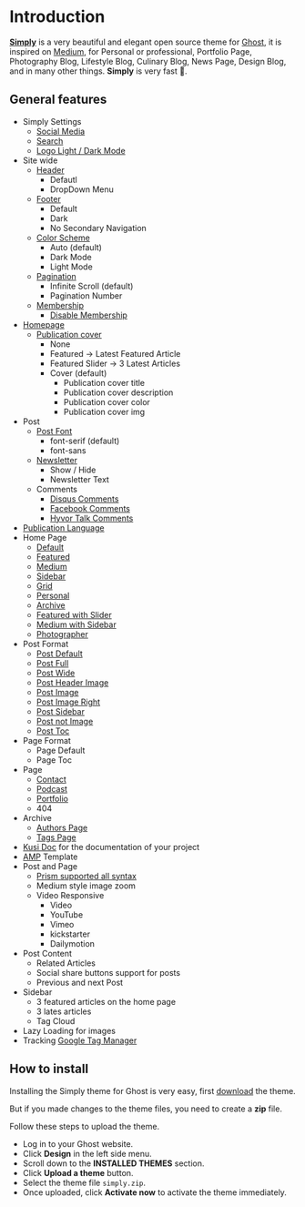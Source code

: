 # Introduction

**[Simply](https://github.com/godofredoninja/simply)** is a very beautiful and elegant open source theme for [Ghost](https://github.com/TryGhost/Ghost), it is inspired on [Medium](https://medium.com/), for Personal or professional, Portfolio Page, Photography Blog, Lifestyle Blog, Culinary Blog, News Page, Design Blog, and in many other things. **Simply** is very fast 🚀.

## General features

- Simply Settings
  - [Social Media](./settings.md#social-media)
  - [Search](./settings.md#search)
  - [Logo Light / Dark Mode](#logo-light--dark-mode)
- Site wide
  - [Header](./settings.md#header)
    - Defautl
    - DropDown Menu
  - [Footer](./layouts.md#footer)
    - Default
    - Dark
    - No Secondary Navigation
  - [Color Scheme](./settings.md#color-scheme)
    - Auto (default)
    - Dark Mode
    - Light Mode
  - [Pagination](./settings.md#pagination)
    - Infinite Scroll (default)
    - Pagination Number
  - [Membership](./members.md)
    - [Disable Membership](./members.md#disable-membership)
- [Homepage](./settings.md#homepage)
  - [Publication cover](./settings.md#homepage)
    - None
    - Featured -> Latest Featured Article
    - Featured Slider -> 3 Latest Articles
    - Cover (default)
      - Publication cover title
      - Publication cover description
      - Publication cover color
      - Publication cover img
- Post
  - [Post Font](./settings.md#post-font)
    - font-serif (default)
    - font-sans
  - [Newsletter](./settings.md#newsletter)
    - Show / Hide
    - Newsletter Text
  - Comments
    - [Disqus Comments](./settings.md#disquscomments)
    - [Facebook Comments](./settings.md#facebookcomments)
    - [Hyvor Talk Comments](./settings.md#hyvortalk)
- [Publication Language](./languages.md)
- Home Page
  - [Default](./home.md#default)
  - [Featured](./home.md#featured)
  - [Medium](./home.md#medium)
  - [Sidebar](./home.md#sidebar)
  - [Grid](./home.md#grid)
  - [Personal](./home.md#personal)
  - [Archive](./home.md#archive-page)
  - [Featured with Slider](./home.md#featured-with-slider)
  - [Medium with Sidebar](./home.md#medium-with-sidebar)
  - [Photographer](./home.md#photographer)
- Post Format
  - [Post Default](./post-format.md#post-default)
  - [Post Full](./post-format.md#post-full)
  - [Post Wide](./post-format.md#post-wide)
  - [Post Header Image](./post-format.md#post-header-image)
  - [Post Image](./post-format.md#post-image)
  - [Post Image Right](./post-format.md#post-image-right)
  - [Post Sidebar](./post-format.md#post-sidebar)
  - [Post not Image](./post-format.md#post-not-image)
  - [Post Toc](./post-format.md#post-toc)
- Page Format
  - Page Default
  - Page Toc
- Page
  - [Contact](./contact-page.md)
  - [Podcast](./podcast-page.md)
  - [Portfolio](./portfolio-page.md)
  - 404
- Archive
  - [Authors Page](./authors-and-tags-page.md#authors-page)
  - [Tags Page](./authors-and-tags-page.md#tags-page)
- [Kusi Doc](./kusi-doc.md) for the documentation of your project
- [AMP](https://github.com/godofredoninja/Hodor-AMP-Ghost) Template
- Post and Page
  - [Prism supported all syntax](https://prismjs.com/index.html#supported-languages)
  - Medium style image zoom
  - Video Responsive
    - Video
    - YouTube
    - Vimeo
    - kickstarter
    - Dailymotion
- Post Content
  - Related Articles
  - Social share buttons support for posts
  - Previous and next Post
- Sidebar
  - 3 featured articles on the home page
  - 3 lates articles
  - Tag Cloud
- Lazy Loading for images
- Tracking [Google Tag Manager](./tracking-google-tag-manager.md)

## How to install

Installing the Simply theme for Ghost is very easy, first [download](https://github.com/godofredoninja/simply/archive/master.zip) the theme.

But if you made changes to the theme files, you need to create a **zip** file.

Follow these steps to upload the theme.

- Log in to your Ghost website.
- Click **Design** in the left side menu.
- Scroll down to the **INSTALLED THEMES** section.
- Click **Upload a theme** button.
- Select the theme file `simply.zip`.
- Once uploaded, click **Activate now** to activate the theme immediately.
